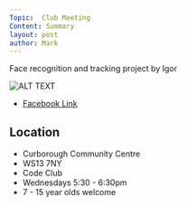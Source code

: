 ```yaml
---
Topic:  Club Meeting
Content: Summary
layout: post
author: Mark
---
```

Face recognition and tracking project by Igor

![ALT TEXT](https://scontent.fbhx6-1.fna.fbcdn.net/v/t15.5256-10/285386105_330225729291776_8425557695856021212_n.jpg?stp=dst-jpg_p235x350&_nc_cat=106&ccb=1-7&_nc_sid=ad6a45&_nc_ohc=oabG0JVxDCQAX9tiMPH&_nc_ht=scontent.fbhx6-1.fna&edm=AKK4YLsEAAAA&oh=00_AfAWoDEzQNcNG5uMRg0RrvDxGo5Hl6soxYEXG6daujcS7Q&oe=652B971B)

* [Facebook Link](https://www.facebook.com/1481985248595237/posts/4923035424490185/)

## Location

* Curborough Community Centre
* WS13 7NY
* Code Club
* Wednesdays 5:30 - 6:30pm
* 7 - 15 year olds welcome

